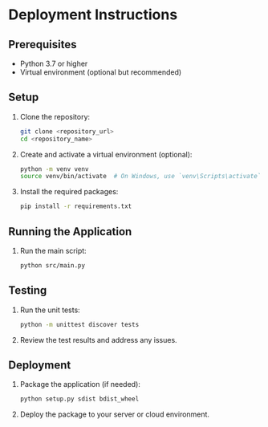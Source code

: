 # Deployment Instructions

## Prerequisites

- Python 3.7 or higher
- Virtual environment (optional but recommended)

## Setup

1. Clone the repository:
   ```bash
   git clone <repository_url>
   cd <repository_name>
   ```

2. Create and activate a virtual environment (optional):
   ```bash
   python -m venv venv
   source venv/bin/activate  # On Windows, use `venv\Scripts\activate`
   ```

3. Install the required packages:
   ```bash
   pip install -r requirements.txt
   ```

## Running the Application

1. Run the main script:
   ```bash
   python src/main.py
   ```

## Testing

1. Run the unit tests:
   ```bash
   python -m unittest discover tests
   ```

2. Review the test results and address any issues.

## Deployment

1. Package the application (if needed):
   ```bash
   python setup.py sdist bdist_wheel
   ```

2. Deploy the package to your server or cloud environment.